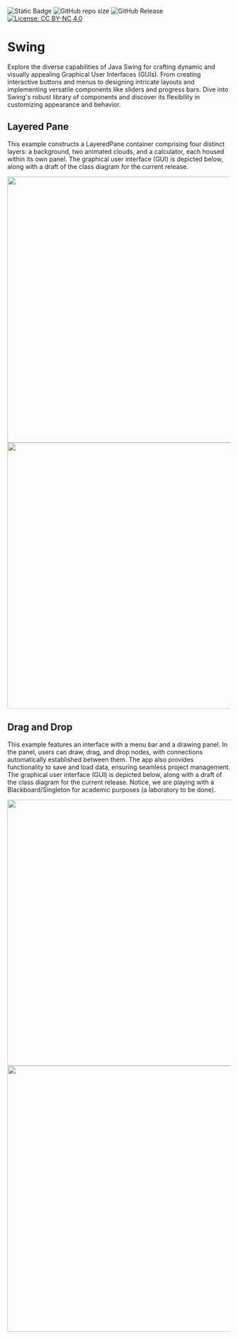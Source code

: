 ![Static Badge](https://img.shields.io/badge/author-javiergs-orange)
![GitHub repo size](https://img.shields.io/github/repo-size/CSC3100/GUI)
![GitHub Release](https://img.shields.io/github/v/release/CSC3100/GUI)
[![License: CC BY-NC 4.0](https://img.shields.io/badge/License-CC%20BY--NC%204.0-lightgrey.svg)](https://creativecommons.org/licenses/by-nc/4.0/)

# Swing
Explore the diverse capabilities of Java Swing for crafting dynamic and visually appealing Graphical User Interfaces (GUIs). From creating interactive buttons and menus to designing intricate layouts and implementing versatile components like sliders and progress bars. Dive into Swing's robust library of components and discover its flexibility in customizing appearance and behavior.
<br>

## Layered Pane
This example constructs a LayeredPane container comprising four distinct layers: a background, two animated clouds, and a calculator, each housed within its own panel. The graphical user interface (GUI) is depicted below, along with a draft of the class diagram for the current release.

<p align="center">
<IMG SRC="https://github.com/CSC3100/GUI/assets/3814755/a2eb8359-13d0-4a58-a0ee-75225fff4f22" WIDTH=600>
<img width="600" src="https://github.com/CSC3100/GUI/assets/3814755/641bc386-eeb5-4f16-933a-d1405aa29974">
</p>

## Drag and Drop
This example features an interface with a menu bar and a drawing panel. In the panel, users can draw, drag, and drop nodes, with connections automatically established between them. The app also provides functionality to save and load data, ensuring seamless project management. The graphical user interface (GUI) is depicted below, along with a draft of the class diagram for the current release. Notice, we are playing with a Blackboard/Singleton for academic purposes (a laboratory to be done).

<p align="center">
<IMG SRC="https://github.com/CSC3100/GUI/assets/3814755/1d64b53b-3fee-4a76-88a6-ebcb11eec365" WIDTH=600>
<img width="600" src="https://github.com/CSC3100/GUI/assets/3814755/7aea8a30-8bb5-4502-ac32-2607c4f0c2a1">
</p>
